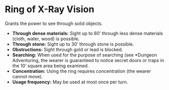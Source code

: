 # Ring of X-Ray Vision

Grants the power to see through solid objects.

- **Through dense materials:** Sight up to 60’ through less dense materials (cloth, water, wood) is possible.
- **Through stone:** Sight up to 30’ through stone is possible.
- **Obstructions:** Sight through gold or lead is blocked.
- **Searching:** When used for the purpose of searching (see *Dungeon Adventuring, the wearer is guaranteed to notice secret doors or traps in the 10’ square area being examined.
- **Concentration:** Using the ring requires concentration (the wearer cannot move).
- **Usage frequency:** May be used at most once per turn.